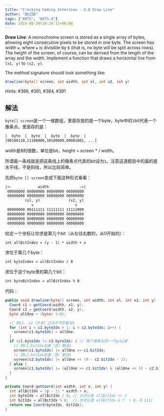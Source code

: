 ```yaml
---
title: "Cracking Coding Interview - 5.8 Draw Line"
author: "颇忒脱"
tags: ["ARTS", "ARTS-A"]
date: 2019-08-20T10:24:11+08:00
---
```


<!--more-->

**Draw Line**: A monochrome screen is stored as a single array of bytes, allowing eight consecutive pixels to be stored in one byte. The screen has width `w`, where `w` is divisible by `8` (that is, no byte will be split across rows). The height of the screen, of course, can be derived from the length of the array and the width. Implement a function that draws a horizontal line from `(x1, y)` to `(x2, y)`.

The method signature should look something like:

```java
drawline(byte[] screen, int width, int xl, int x2, int y)
```

Hints: #366, #381, #384, #391

## 解法

`byte[] screen`是一个一维数组，里面存放的是一个byte，byte中的`1`bit代表一个像素点。里面存的是：

```txt
|  byte  |  byte  |  byte  |  byte  |
[00100110,11100000,10100000,00001001, ...]
```

width是8的倍数，单位是bit，height = screen * / width。

所谓画一条线就是把这条线上的像素点代表的bit设为`1`。注意这道题目中的画的是水平线，不是斜线，所以比较简单。

先把`byte [] screen`变成下面这种形式看看：

```txt
|<-            width              ->|
 00000000 00000000 00000000 00000000
 00000000 00000000 00000000 00000000
         (x1, y)             (x2, y)
            v                   v
 00000000 00111111 11111111 11111000
 00000000 00000000 00000000 00000000
 00000000 00000000 00000000 00000000
 00000000 00000000 00000000 00000000
```

给定一个坐标让你求是第几个bit（从左往右数的，从0开始的）：

```txt
int allBitIndex = (y - 1) * width + x
```

求位于第几个byte：

```txt
int byteIndex = allBitIndex / 8
```

求位于这个byte里的第几个bit：

```txt
int byteBitIndex = allBitIndex % 8
```

代码：

```java
public void drawline(byte[] screen, int width, int xl, int x2, int y) {
  Coord c1 = getCoord(width, x1, y);
  Coord c2 = getCoord(width, x2, y);
  byte allOne = (byte) (~0);

  // 把x1, x2（不含）之间字节的都设1
  for (int i = c1.byteIdx + 1; i < c2.byteIdx; i++) {
    screen[c1.byteIdx] = allOne;
  }
  if (c1.byteIdx != c2.byteIdx) { // 两个像素在同一个byte里
    // 把c1.bitIdx后面（含）都设1
    screen[c1.byteIdx] |= allOne >> c1.bitIdx;
    // 把c2.bitIdx前面（含）都设1
    screen[c2.byteIdx] |= allOne << (8 - c2.bitIdx - 1);    
  } else {
    screen[c1.byteIdx] |= (allOne >> c1.bitIdx) & (allOne << (8 - c2.bitIdx - 1));
  }
}

private Coord getCoord(int width, int x, int y) {
  int allBitIdx = (y - 1) * width + x;
  int byteIdx = allBitIdx / 8; // 也可以是 allBitIdx >> 3
  int bitIdx = allBitIdx % 8;  // 也可以是 allBitIdx & 7  ( 0..0 111)
  return new Coord(byteIdx, bitIdx);
}
```







